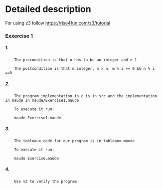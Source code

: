 # Detailed description

For using z3 follow https://rise4fun.com/z3/tutorial 

### Exxercise 1
##### 1.   
``` 
    The precondition is that n has to be an integer and > 1
    
    The postcondition is that m integer, m > n, m % i == 0 && n % i ==0
``` 
##### 2.
```
    The program implementation in c is in src and the implementation in maude in maude/Exercise1.maude

    To execute it run:

    maude Exercise1.maude
```
##### 3.
```
    The tableaux code for our program is in tableaux.maude

    To execute it run:

    maude Exercise.maude
```
##### 4.
```
    Use v3 to verify the program
```